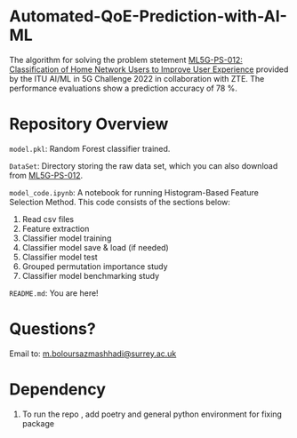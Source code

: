 # Automated-QoE-Prediction-with-AI-ML
The algorithm for solving the problem stetement [ML5G-PS-012: Classification of Home Network Users to Improve User Experience](https://challenge.aiforgood.itu.int/match/matchitem/73/) provided by the ITU AI/ML in 5G Challenge 2022 in collaboration with ZTE. The performance evaluations show a prediction accuracy of 78 %. 

# Repository Overview
`model.pkl`: Random Forest classifier trained.

`DataSet`: Directory storing the raw data set, which you can also download from [ML5G-PS-012](https://challenge.aiforgood.itu.int/match/matchitem/73/).

`model_code.ipynb`: A notebook for running Histogram-Based Feature Selection Method. This code consists of the sections below:
1. Read csv files
2. Feature extraction
3. Classifier model training
4. Classifier model save & load (if needed)
5. Classifier model test
6. Grouped permutation importance study
7. Classifier model benchmarking study

`README.md`: You are here!

# Questions?
Email to: m.boloursazmashhadi@surrey.ac.uk

# Dependency 
1. To run the repo , add poetry and general python environment for fixing package
